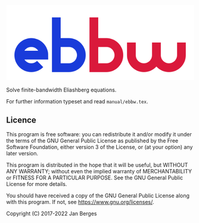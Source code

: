 ![ebbw logo](logo/logo.svg)

Solve finite-bandwidth Eliashberg equations.

For further information typeset and read `manual/ebbw.tex`.

## Licence

This program is free software: you can redistribute it and/or modify it under
the terms of the GNU General Public License as published by the Free Software
Foundation, either version 3 of the License, or (at your option) any later
version.

This program is distributed in the hope that it will be useful, but WITHOUT ANY
WARRANTY; without even the implied warranty of MERCHANTABILITY or FITNESS FOR A
PARTICULAR PURPOSE. See the GNU General Public License for more details.

You should have received a copy of the GNU General Public License along with
this program. If not, see <https://www.gnu.org/licenses/>.

Copyright (C) 2017-2022 Jan Berges
